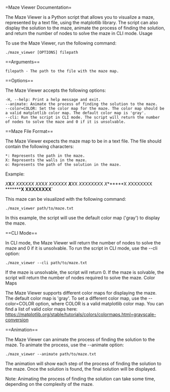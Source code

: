 =Maze Viewer Documentation=

The Maze Viewer is a Python script that allows you to visualize a maze, represented by a text file, using the matplotlib library. The script can also display the solution to the maze, animate the process of finding the solution, and return the number of nodes to solve the maze in CLI mode.
Usage

To use the Maze Viewer, run the following command:

`./maze_viewer [OPTIONS] filepath`

==Arguments==

    filepath - The path to the file with the maze map.

==Options==

The Maze Viewer accepts the following options:

    -H, --help: Print a help message and exit.
    --animate: Animate the process of finding the solution to the maze.
    --color=COLOR: Set the color map for the maze. The color map should be a valid matplotlib color map. The default color map is 'gray'.
    --cli: Run the script in CLI mode. The script will return the number of nodes to solve the maze and 0 if it is unsolvable.

==Maze File Format==

The Maze Viewer expects the maze map to be in a text file. The file should contain the following characters:

    *: Represents the path in the maze.
    X: Represents the walls in the maze.
    o: Represents the path of the solution in the maze.

Example:

*X***X***X
*X*X*X*XXX
*X*X*X***X
*X*X*XXX*X
***X***X*X
*XXXXXXX*X
*X*******X
*X*XXXXXXX
*********X
XXXXXXXX**`

This maze can be visualized with the following command:


`./maze_viewer path/to/maze.txt`

In this example, the script will use the default color map ('gray') to display the maze.

==CLI Mode==

In CLI mode, the Maze Viewer will return the number of nodes to solve the maze and 0 if it is unsolvable. To run the script in CLI mode, use the --cli option:


`./maze_viewer --cli path/to/maze.txt`

If the maze is unsolvable, the script will return 0. If the maze is solvable, the script will return the number of nodes required to solve the maze.
Color Maps

The Maze Viewer supports different color maps for displaying the maze. The default color map is 'gray'. To set a different color map, use the --color=COLOR option, where COLOR is a valid matplotlib color map. You can find a list of valid color maps here: https://matplotlib.org/stable/tutorials/colors/colormaps.html=grayscale-conversion

==Animation==

The Maze Viewer can animate the process of finding the solution to the maze. To animate the process, use the --animate option:

`./maze_viewer --animate path/to/maze.txt`

The animation will show each step of the process of finding the solution to the maze. Once the solution is found, the final solution will be displayed.

Note: Animating the process of finding the solution can take some time, depending on the complexity of the maze.